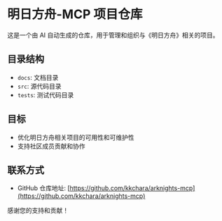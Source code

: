 # 明日方舟-MCP 项目仓库

这是一个由 AI 自动生成的仓库，用于管理和组织与《明日方舟》相关的项目。

## 目录结构
- `docs`: 文档目录
- `src`: 源代码目录
- `tests`: 测试代码目录

## 目标
- 优化明日方舟相关项目的可用性和可维护性
- 支持社区成员贡献和协作

## 联系方式
- GitHub 仓库地址: [https://github.com/kkchara/arknights-mcp](https://github.com/kkchara/arknights-mcp)

感谢您的支持和贡献！